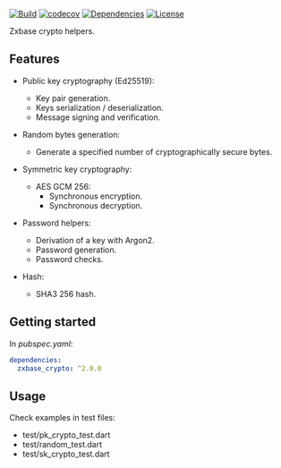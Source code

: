 <!-- 
This README describes the package. If you publish this package to pub.dev,
this README's contents appear on the landing page for your package.

For information about how to write a good package README, see the guide for
[writing package pages](https://dart.dev/guides/libraries/writing-package-pages). 

For general information about developing packages, see the Dart guide for
[creating packages](https://dart.dev/guides/libraries/create-library-packages)
and the Flutter guide for
[developing packages and plugins](https://flutter.dev/developing-packages). 
-->

[![Build](https://github.com/zxbase/zxbase_crypto/actions/workflows/build.yml/badge.svg)](https://github.com/zxbase/zxbase_crypto/actions/workflows/build.yml)
[![codecov](https://codecov.io/gh/zxbase/zxbase_crypto/branch/main/graph/badge.svg?token=5GEZHD3E6W)](https://codecov.io/gh/zxbase/zxbase_crypto)
[![Dependencies](https://github.com/zxbase/zxbase_crypto/actions/workflows/dependencies.yml/badge.svg)](https://github.com/zxbase/zxbase_crypto/actions/workflows/dependencies.yml)
[![License](https://img.shields.io/badge/License-Apache_2.0-blue.svg)](https://opensource.org/licenses/Apache-2.0)

Zxbase crypto helpers.

## Features

* Public key cryptography (Ed25519):
  * Key pair generation.
  * Keys serialization / deserialization.
  * Message signing and verification.

* Random bytes generation:
  * Generate a specified number of cryptographically secure bytes.

* Symmetric key cryptography:
  * AES GCM 256:
    * Synchronous encryption.
    * Synchronous decryption.

* Password helpers:
  * Derivation of a key with Argon2.
  * Password generation.
  * Password checks.

* Hash:
  * SHA3 256 hash.

## Getting started
In _pubspec.yaml_:
```yaml
dependencies:
  zxbase_crypto: ^2.0.0
```

## Usage

Check examples in test files:
* test/pk_crypto_test.dart
* test/random_test.dart
* test/sk_crypto_test.dart
